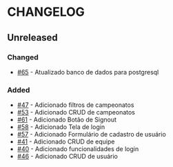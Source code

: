 # CHANGELOG
## Unreleased

### Changed
-   [#65](https://github.com/KozielGPC/championship-platform/issues/65) - Atualizado banco de dados para postgresql

### Added
-   [#47](https://github.com/KozielGPC/championship-platform/issues/47) - Adicionado filtros de campeonatos
-   [#53](https://github.com/KozielGPC/championship-platform/issues/53) - Adicionado CRUD de campeonatos
-   [#61](https://github.com/KozielGPC/championship-platform/issues/61) - Adicionado Botão de Signout
-   [#58](https://github.com/KozielGPC/championship-platform/issues/58) - Adicionado Tela de login
-   [#57](https://github.com/KozielGPC/championship-platform/issues/57) - Adicionado Formulário de cadastro de usuário
-   [#41](https://github.com/KozielGPC/championship-platform/issues/41) - Adicionado CRUD de equipe
-   [#40](https://github.com/KozielGPC/championship-platform/issues/40) - Adicionado funcionalidades de login
-   [#46](https://github.com/KozielGPC/championship-platform/issues/46) - Adicionado CRUD de usuário
